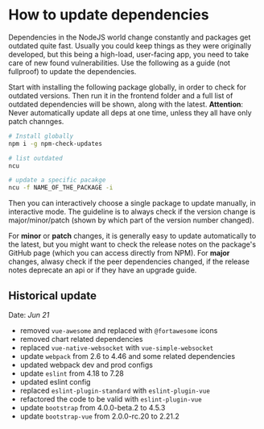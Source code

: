 # How to update dependencies

Dependencies in the NodeJS world change constantly and packages get outdated
quite fast. Usually you could keep things as they were originally developed,
but this being a high-load, user-facing app, you need to take care of new
found vulnerabilities. Use the following as a guide (not fullproof) to update
the dependencies.

Start with installing the following package globally, in order to check for
outdated versions. Then run it in the frontend folder and a full list of
outdated dependencies will be shown, along with the latest. **Attention**:
Never automatically update all deps at one time, unless they all have only patch
channges.

```sh
# Install globally
npm i -g npm-check-updates

# list outdated
ncu

# update a specific pacakge
ncu -f NAME_OF_THE_PACKAGE -i
```

Then you can interactively choose a single package to update manually, in
interactive mode. The guideline is to always check if the version change is
major/minor/patch (shown by which part of the version number changed).

For **minor** or **patch** changes, it is generally easy to update automatically
to the latest, but you might want to check the release notes on the package's
GitHub page (which you can access directly from NPM). For **major** changes,
alwasy check if the peer dependencies changed, if the release notes deprecate
an api or if they have an upgrade guide.


## Historical update

Date: *Jun 21*

- removed `vue-awesome` and replaced with `@fortawesome` icons
- removed chart related dependencies
- replaced `vue-native-websocket` with `vue-simple-websocket`
- update `webpack` from 2.6 to 4.46 and some related dependencies
- updated webpack dev and prod configs
- update `eslint` from 4.18 to 7.28
- updated eslint config
- replaced `eslint-plugin-standard` with `eslint-plugin-vue`
- refactored the code to be valid with `eslint-plugin-vue`
- update `bootstrap` from 4.0.0-beta.2 to 4.5.3
- update `bootstrap-vue` from 2.0.0-rc.20 to 2.21.2


